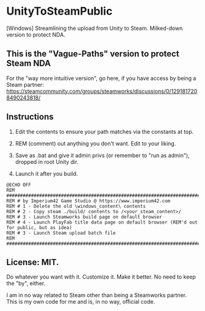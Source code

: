 # UnityToSteamPublic
[Windows] Streamlining the upload from Unity to Steam. Milked-down version to protect NDA.

## This is the "Vague-Paths" version to protect Steam NDA
For the "way more intuitive version", go here, if you have access by being a Steam partner:
https://steamcommunity.com/groups/steamworks/discussions/0/1291817208490243818/

## Instructions

1. Edit the contents to ensure your path matches via the constants at top.

2. REM (comment) out anything you don't want. Edit to your liking.

3. Save as .bat and give it admin privs (or remember to "run as admin"), dropped in root Unity dir.

4. Launch it after you build.

```
@ECHO OFF
REM ##############################################################################################
REM # by Imperium42 Game Studio @ https://www.imperium42.com                                     
REM # 1 - Delete the old \windows_content\ contents												 
REM # 2 - Copy steam ./build/ contents to /<your_steam_content>/
REM # 3 - Launch Steamworks build page on default browser							 
REM # 4 - Launch PlayFab title data page on default browser (REM'd out for public, but as idea)
REM # 3 - Launch Steam upload batch file 														 
REM ##############################################################################################
```

## License: MIT. 
Do whatever you want with it. Customize it. Make it better.
No need to keep the "by", either.

I am in no way related to Steam other than being a Steamworks partner. This is my own code for me and is, in no way, official code.
